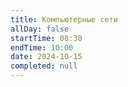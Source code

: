 ```yaml
---
title: Компьютерные сети
allDay: false
startTime: 08:30
endTime: 10:00
date: 2024-10-15
completed: null
---
```

